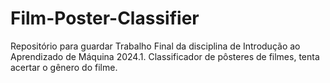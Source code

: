 # Film-Poster-Classifier
Repositório para guardar Trabalho Final da disciplina de Introdução ao Aprendizado de Máquina 2024.1. Classificador de pôsteres de filmes, tenta acertar o gênero do filme.
